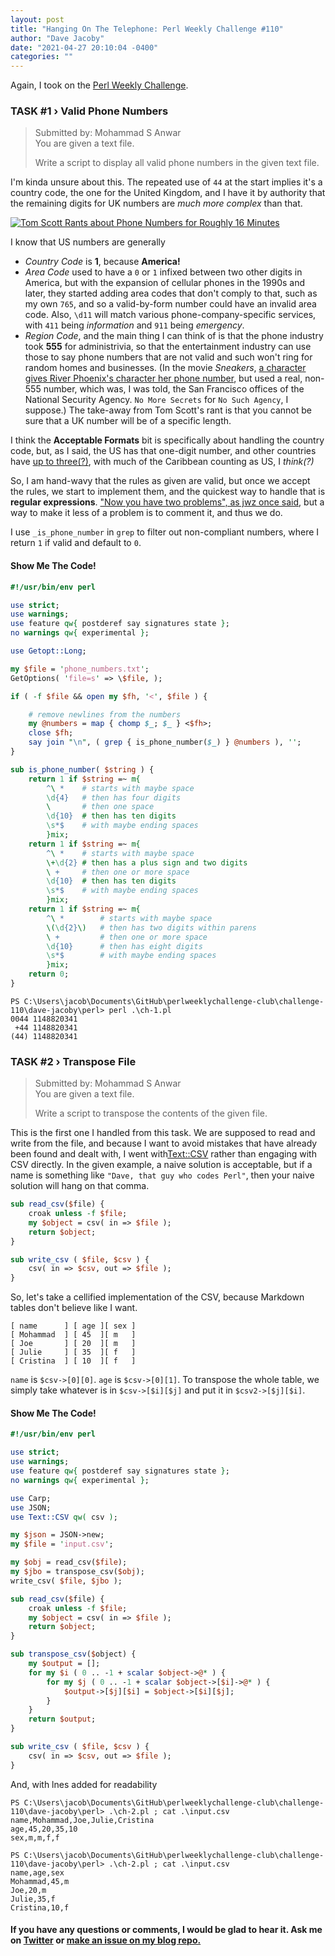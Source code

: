 ```yaml
---
layout: post
title: "Hanging On The Telephone: Perl Weekly Challenge #110"
author: "Dave Jacoby"
date: "2021-04-27 20:10:04 -0400"
categories: ""
---
```


Again, I took on the [Perl Weekly Challenge](https://perlweeklychallenge.org/blog/perl-weekly-challenge-110/).

### TASK #1 › Valid Phone Numbers

> Submitted by: Mohammad S Anwar  
> You are given a text file.
>
> Write a script to display all valid phone numbers in the given text file.

I'm kinda unsure about this. The repeated use of `44` at the start implies it's a country code, the one for the United Kingdom, and I have it by authority that the remaining digits for UK numbers are _much more complex_ than that.

[![Tom Scott Rants about Phone Numbers for Roughly 16 Minutes ](https://jacoby.github.io/images/tom_scott_phone.jpg)](https://www.youtube.com/watch?v=LsxRaFNropw)

I know that US numbers are generally

- _Country Code_ is **1**, because **America!**
- _Area Code_ used to have a `0` or `1` infixed between two other digits in America, but with the expansion of cellular phones in the 1990s and later, they started adding area codes that don't comply to that, such as my own `765`, and so a valid-by-form number could have an invalid area code. Also, `\d11` will match various phone-company-specific services, with `411` being *information* and `911` being *emergency*.
- _Region Code_, and the main thing I can think of is that the phone industry took **555** for administrivia, so that the entertainment industry can use those to say phone numbers that are not valid and such won't ring for random homes and businesses. (In the movie *Sneakers*, [a character gives River Phoenix's character her phone number](https://www.imdb.com/title/tt0105435/trivia?item=tr4144874), but used a real, non-555 number, which was, I was told, the San Francisco offices of the National Security Agency. `No More Secrets` for `No Such Agency`, I suppose.) The take-away from Tom Scott's rant is that you cannot be sure that a UK number will be of a specific length.

I think the **Acceptable Formats** bit is specifically about handling the country code, but, as I said, the US has that one-digit number, and other countries have [up to three(?)](https://countrycode.org/), with much of the Caribbean counting as US, I _think(?)_

So, I am hand-wavy that the rules as given are valid, but once we accept the rules, we start to implement them, and the quickest way to handle that is **regular expressions**. ["Now you have two problems", as jwz once said](https://www.jwz.org/blog/2014/05/so-this-happened/), but a way to make it less of a problem is to comment it, and thus we do.

I use `_is_phone_number` in `grep` to filter out non-compliant numbers, where I return `1` if valid and default to `0`.

#### Show Me The Code!

```perl
#!/usr/bin/env perl

use strict;
use warnings;
use feature qw{ postderef say signatures state };
no warnings qw{ experimental };

use Getopt::Long;

my $file = 'phone_numbers.txt';
GetOptions( 'file=s' => \$file, );

if ( -f $file && open my $fh, '<', $file ) {

    # remove newlines from the numbers 
    my @numbers = map { chomp $_; $_ } <$fh>;
    close $fh;
    say join "\n", ( grep { is_phone_number($_) } @numbers ), '';
}

sub is_phone_number( $string ) {
    return 1 if $string =~ m{
        ^\ *    # starts with maybe space
        \d{4}   # then has four digits 
        \       # then one space
        \d{10}  # then has ten digits 
        \s*$    # with maybe ending spaces
        }mix;
    return 1 if $string =~ m{
        ^\ *    # starts with maybe space
        \+\d{2} # then has a plus sign and two digits 
        \ +     # then one or more space
        \d{10}  # then has ten digits 
        \s*$    # with maybe ending spaces
        }mix;
    return 1 if $string =~ m{
        ^\ *        # starts with maybe space
        \(\d{2}\)   # then has two digits within parens
        \ +         # then one or more space
        \d{10}      # then has eight digits 
        \s*$        # with maybe ending spaces
        }mix;
    return 0;
}
```

```text
PS C:\Users\jacob\Documents\GitHub\perlweeklychallenge-club\challenge-110\dave-jacoby\perl> perl .\ch-1.pl
0044 1148820341
 +44 1148820341
(44) 1148820341

```

### TASK #2 › Transpose File

> Submitted by: Mohammad S Anwar  
> You are given a text file.
>
> Write a script to transpose the contents of the given file.

This is the first one I handled from this task. We are supposed to read and write from the file, and because I want to avoid mistakes that have already been found and dealt with, I went with[Text::CSV](https://metacpan.org/pod/Text::CSV) rather than engaging with CSV directly. In the given example, a naive solution is acceptable, but if a name is something like `"Dave, that guy who codes Perl"`, then your naive solution will hang on that comma.

```perl
sub read_csv($file) {
    croak unless -f $file;
    my $object = csv( in => $file );
    return $object;
}

sub write_csv ( $file, $csv ) {
    csv( in => $csv, out => $file );
}
```

So, let's take a cellified implementation of the CSV, because Markdown tables don't believe like I want.

```text
[ name      ] [ age ][ sex ]
[ Mohammad  ] [ 45  ][ m   ]
[ Joe       ] [ 20  ][ m   ]
[ Julie     ] [ 35  ][ f   ]
[ Cristina  ] [ 10  ][ f   ]
```

`name` is `$csv->[0][0]`. `age` is `$csv->[0][1]`. To transpose the whole table, we simply take whatever is in `$csv->[$i][$j]` and put it in `$csv2->[$j][$i]`.

#### Show Me The Code!

```perl
#!/usr/bin/env perl

use strict;
use warnings;
use feature qw{ postderef say signatures state };
no warnings qw{ experimental };

use Carp;
use JSON;
use Text::CSV qw( csv );

my $json = JSON->new;
my $file = 'input.csv';

my $obj = read_csv($file);
my $jbo = transpose_csv($obj);
write_csv( $file, $jbo );

sub read_csv($file) {
    croak unless -f $file;
    my $object = csv( in => $file );
    return $object;
}

sub transpose_csv($object) {
    my $output = [];
    for my $i ( 0 .. -1 + scalar $object->@* ) {
        for my $j ( 0 .. -1 + scalar $object->[$i]->@* ) {
            $output->[$j][$i] = $object->[$i][$j];
        }
    }
    return $output;
}

sub write_csv ( $file, $csv ) {
    csv( in => $csv, out => $file );
}
```

And, with lnes added for readability

```text
PS C:\Users\jacob\Documents\GitHub\perlweeklychallenge-club\challenge-110\dave-jacoby\perl> .\ch-2.pl ; cat .\input.csv
name,Mohammad,Joe,Julie,Cristina
age,45,20,35,10
sex,m,m,f,f

PS C:\Users\jacob\Documents\GitHub\perlweeklychallenge-club\challenge-110\dave-jacoby\perl> .\ch-2.pl ; cat .\input.csv
name,age,sex
Mohammad,45,m
Joe,20,m
Julie,35,f
Cristina,10,f
```

#### If you have any questions or comments, I would be glad to hear it. Ask me on [Twitter](https://twitter.com/jacobydave) or [make an issue on my blog repo.](https://github.com/jacoby/jacoby.github.io)
